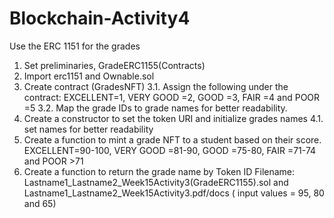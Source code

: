 # Blockchain-Activity4
Use the ERC 1151 for the grades
1. Set preliminaries, GradeERC1155(Contracts)
2. Import erc1151 and Ownable.sol
3. Create contract (GradesNFT) 
3.1. Assign the following under the contract: EXCELLENT=1, VERY GOOD =2, GOOD =3, FAIR =4 and POOR =5
3.2. Map the grade IDs to grade names for better readability.
4. Create a constructor to set the token URI and initialize grades names
4.1. set names for better readability
5. Create a function to mint a grade NFT to a student based on their score.
EXCELLENT=90-100, VERY GOOD =81-90, GOOD =75-80, FAIR =71-74 and POOR >71
 6. Create a function to return the grade name by Token ID
  Filename: Lastname1_Lastname2_Week15Activity3(GradeERC1155).sol and  Lastname1_Lastname2_Week15Activity3.pdf/docs
( input values = 95, 80 and 65)
